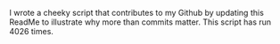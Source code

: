 I wrote a cheeky script that contributes to my Github by updating this ReadMe to illustrate why more than commits matter. This script has run 4026 times.